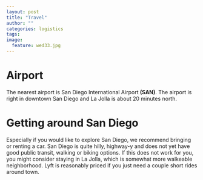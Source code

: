 ```yaml
---
layout: post
title: "Travel"
author: ""
categories: logistics
tags:
image:
  feature: wed33.jpg
---
```


# Airport

The nearest airport is San Diego International Airport **(SAN)**. The airport is right in downtown San Diego and La Jolla is about 20 minutes north.

# Getting around San Diego

Especially if you would like to explore San Diego, we recommend bringing or renting a car. San Diego is quite hilly, highway-y and does not yet have good public transit, walking or biking options. If this does not work for you, you might consider staying in La Jolla, which is somewhat more walkeable neighborhood. Lyft is reasonably priced if you just need a couple short rides around town.
